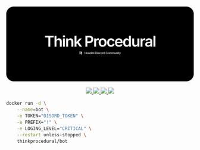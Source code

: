 [![Think Procedural Cover](https://raw.githubusercontent.com/thinkprocedural/web/master/assets/cover.svg)](https://discord.gg/b8U5Hdy)

<p align="center">
<!-- discord -->
<a href="https://discord.gg/b8U5Hdy">
<img src="https://img.shields.io/discord/230123485668573184?style=flat&colorA=f5f5f5&colorB=f5f5f5&label=&logo=discord&logoColor=000000" />
</a>

<!-- github actions -->
<a href="https://github.com/thinkprocedural/bot/actions?query=workflow%3Aci">
<img src="https://img.shields.io/github/workflow/status/thinkprocedural/bot/ci?style=flat&colorA=f5f5f5&colorB=f5f5f5&label=GitHub%20Actions&logo=github&logoColor=000000" />
</a>

<!-- docker image size -->
<a href="https://hub.docker.com/r/thinkprocedural/bot">
<img src="https://img.shields.io/docker/image-size/thinkprocedural/bot/latest?style=flat&colorA=f5f5f5&colorB=f5f5f5&label=Image%20size&logo=docker&logoColor=000000" />
</a>

<!-- docker image version -->
<a href="https://hub.docker.com/r/thinkprocedural/bot">
<img src="https://img.shields.io/docker/v/thinkprocedural/bot?style=flat&colorA=f5f5f5&colorB=f5f5f5&label=Image%20version&logo=docker&logoColor=000000" />
</a>
</p>

```bash
docker run -d \
    --name=bot \
    -e TOKEN="DISORD_TOKEN" \
    -e PREFIX="!" \
    -e LOGING_LEVEL="CRITICAL" \
    --restart unless-stopped \
    thinkprocedural/bot
```

